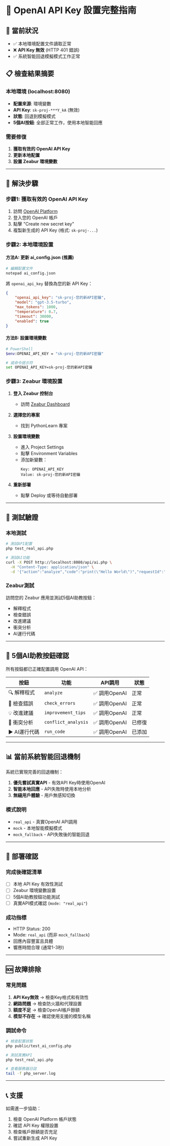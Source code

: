 # 🔑 OpenAI API Key 設置完整指南

## **🚨 當前狀況**
- ✅ 本地環境配置文件讀取正常
- ❌ **API Key 無效** (HTTP 401 錯誤)
- ✅ 系統智能回退模擬模式工作正常

## **📋 檢查結果摘要**

### **本地環境 (localhost:8080)**
- **配置來源**: 環境變數
- **API Key**: `sk-proj-***Y_kA` (無效)
- **狀態**: 回退到模擬模式
- **5個AI按鈕**: 全部正常工作，使用本地智能回應

### **需要修復**
1. **獲取有效的 OpenAI API Key**
2. **更新本地配置**
3. **設置 Zeabur 環境變數**

---

## **🔧 解決步驟**

### **步驟1: 獲取有效的 OpenAI API Key**

1. 訪問 [OpenAI Platform](https://platform.openai.com/account/api-keys)
2. 登入您的 OpenAI 帳戶
3. 點擊 "Create new secret key"
4. 複製新生成的 API Key (格式: `sk-proj-...`)

### **步驟2: 本地環境設置**

#### **方法A: 更新 ai_config.json (推薦)**
```bash
# 編輯配置文件
notepad ai_config.json
```

將 `openai_api_key` 替換為您的新 API Key：
```json
{
    "openai_api_key": "sk-proj-您的新API密鑰",
    "model": "gpt-3.5-turbo",
    "max_tokens": 1000,
    "temperature": 0.7,
    "timeout": 30000,
    "enabled": true
}
```

#### **方法B: 設置環境變數**
```bash
# PowerShell
$env:OPENAI_API_KEY = "sk-proj-您的新API密鑰"

# 或命令提示符
set OPENAI_API_KEY=sk-proj-您的新API密鑰
```

### **步驟3: Zeabur 環境設置**

1. **登入 Zeabur 控制台**
   - 訪問 [Zeabur Dashboard](https://zeabur.com/dashboard)

2. **選擇您的專案**
   - 找到 PythonLearn 專案

3. **設置環境變數**
   - 進入 Project Settings
   - 點擊 Environment Variables
   - 添加新變數：
     ```
     Key: OPENAI_API_KEY
     Value: sk-proj-您的新API密鑰
     ```

4. **重新部署**
   - 點擊 Deploy 或等待自動部署

---

## **🧪 測試驗證**

### **本地測試**
```bash
# 測試API配置
php test_real_api.php

# 測試AI功能
curl -X POST http://localhost:8080/api/ai.php \
  -H "Content-Type: application/json" \
  -d '{"action":"analyze","code":"print(\"Hello World\")","requestId":"test"}'
```

### **Zeabur測試**
訪問您的 Zeabur 應用並測試5個AI助教按鈕：
- 解釋程式
- 檢查錯誤  
- 改進建議
- 衝突分析
- AI運行代碼

---

## **🎯 5個AI助教按鈕確認**

所有按鈕都已正確配置調用 OpenAI API：

| 按鈕 | 功能 | API調用 | 狀態 |
|------|------|---------|------|
| 🔍 解釋程式 | `analyze` | ✅ 調用OpenAI | 正常 |
| 🐛 檢查錯誤 | `check_errors` | ✅ 調用OpenAI | 正常 |
| 💡 改進建議 | `improvement_tips` | ✅ 調用OpenAI | 正常 |
| 🌿 衝突分析 | `conflict_analysis` | ✅ 調用OpenAI | 已修復 |
| ▶️ AI運行代碼 | `run_code` | ✅ 調用OpenAI | 已添加 |

---

## **📊 當前系統智能回退機制**

系統已實現完善的回退機制：

1. **優先嘗試真實API** - 有效API Key時使用OpenAI
2. **智能本地回應** - API失敗時使用本地分析
3. **無縫用戶體驗** - 用戶無感知切換

### **模式說明**
- `real_api` - 真實OpenAI API調用
- `mock` - 本地智能模擬模式  
- `mock_fallback` - API失敗後的智能回退

---

## **🚀 部署確認**

### **完成後確認清單**
- [ ] 本地 API Key 有效性測試
- [ ] Zeabur 環境變數設置  
- [ ] 5個AI助教按鈕功能測試
- [ ] 真實API模式確認 (`mode: "real_api"`)

### **成功指標**
- HTTP Status: 200
- Mode: `real_api` (而非 `mock_fallback`)
- 回應內容豐富且具體
- 響應時間合理 (通常1-3秒)

---

## **🆘 故障排除**

### **常見問題**
1. **API Key無效** → 檢查Key格式和有效性
2. **網路問題** → 檢查防火牆和代理設置
3. **額度不足** → 檢查OpenAI帳戶餘額
4. **模型不存在** → 確認使用支援的模型名稱

### **調試命令**
```bash
# 檢查配置狀態
php public/test_ai_config.php

# 測試真實API
php test_real_api.php

# 查看服務器日誌
tail -f php_server.log
```

---

## **📞 支援**

如需進一步協助：
1. 檢查 OpenAI Platform 帳戶狀態
2. 確認 API Key 權限設置
3. 檢查帳戶餘額是否充足
4. 嘗試重新生成 API Key 